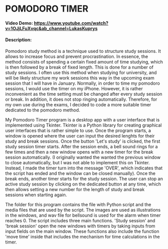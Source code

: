 # POMODORO TIMER
#### Video Demo:  https://www.youtube.com/watch?v=1OJjLFuXvqc&ab_channel=LukasKuprys
#### Description:
Pomodoro study method is a technique used to structure study sessions. It allows to increase focus and prevent procrastination.
In essence, the method consists of spending a certain fixed amount of time studying, which is then followed by a break of fixed length. This is done for a number of study sessions.
I often use this method when studying for university, and will be likely structure my work sessions this way in the upcoming exam session that I will have in January.
Normally, in order to time my pomodoro sessions, I would use the timer on my iPhone. However, it is rather inconvenient as the time setting must be changed after every study session or break.
In addition, it does not stop ringing automatically. Therefore, for my own use during the exams, I decided to code a more suitable timer dedicated to the pomodoro method.

My Pomodoro Timer program is a desktop app with a user interface that is implemented using Tkinter. Tkinter is a Python library for creating graphical user interfaces that is rather simple to use.
Once the program starts, a window is opened where the user can input the desired lenghts for their study and break sessions. Once the button 'Let's study' is clicked, the first study session timer starts.
After the session ends, a bell sound rings for a few times and then a new window opens with a new timer for the break session automatically. (I originally wanted the wanted the previous window to close automatically, but I was not able to
implement this on Tkinter. Instead, I made the timer turn into the message 'OVER', which indicates that the script has ended and the window can be closed manually). Once the break ends, another timer starts for the study session.
The user can stop an active study session by clicking on the dedicated button at any time, which then allows setting a new number for the length of study and break sessions when starting again.

The folder for this program contains the file with Python script and the media files that are used by the script. The images are used as illustrations in the windows, and wav file for bellsound is used for the alarm when timer reaches 0.
The script includes three main functions. 'Study session' and 'break session' open the new windows with timers by taking inputs from input fields on the main window. These functions also include the function 'move time' inside that includes
the mechanism for time calculations in the timer.
